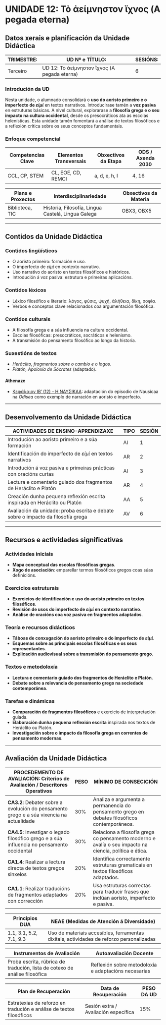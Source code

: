 # **UNIDADE 12: Τὸ ἀείμνηστον ἴχνος (A pegada eterna)**

## Datos xerais e planificación da Unidade Didáctica  

| **TRIMESTRE:** | **UD Nº e TÍTULO:** | **SESIÓNS:** |
|---------------|---------------------|-------------|
| Terceiro | UD 12: Τὸ ἀείμνηστον ἴχνος (A pegada eterna) | 6 |

### Introdución da UD  
Nesta unidade, o alumnado consolidará o **uso do aoristo primeiro e o imperfecto de *εἰμί*** en textos narrativos. Introducirase tamén a **voz pasiva** en estruturas básicas. A nivel cultural, explorarase a **filosofía grega e o seu impacto na cultura occidental**, desde os presocráticos ata as escolas helenísticas. Esta unidade tamén fomentará a análise de textos filosóficos e a reflexión crítica sobre os seus conceptos fundamentais.

### Enfoque competencial  

| **Competencias Clave** | **Elementos Transversais** | **Obxectivos da Etapa** | **ODS / Axenda 2030** |
|------------------------|---------------------------|-------------------------|----------------------|
| CCL, CP, STEM | CL, EOE, CD, REMCI | a, d, e, h, l | 4, 16 |

| **Plans e Proxectos** | **Interdisciplinariedade** | **Obxectivos da Materia** |
|----------------------|-------------------------|------------------------|
| Biblioteca, TIC | Historia, Filosofía, Lingua Castelá, Lingua Galega | OBX3, OBX5 |

---

## Contidos da Unidade Didáctica  

### Contidos lingüísticos  
- O aoristo primeiro: formación e uso.  
- O imperfecto de *εἰμί* en contexto narrativo.  
- Uso narrativo do aoristo en textos filosóficos e históricos.  
- Introdución á voz pasiva: estrutura e primeiras aplicacións.  

### Contidos léxicos  
- Léxico filosófico e literario: λόγος, φύσις, ψυχή, ἀλήθεια, δίκη, σοφία.  
- Verbos e conceptos clave relacionados coa argumentación filosófica.  

### Contidos culturais  
- A filosofía grega e a súa influencia na cultura occidental.  
- Escolas filosóficas: presocráticos, socráticos e helenismo.  
- A transmisión do pensamento filosófico ao longo da historia.  

### Suxestións de textos  
- *Heráclito, fragmentos sobre o cambio e o logos*.  
- *Platón, Apoloxía de Sócrates* (adaptado).  

#### **Athenaze**
- [Κεφάλαιον ΙΒʹ (12) – Η ΝΑΥΣΙΚΑΑ](textos/12.md): adaptación do episodio de Nausícaa na *Odisea* como exemplo de narración en aoristo e imperfecto.

---

## Desenvolvemento da Unidade Didáctica  

| **ACTIVIDADES DE ENSINO-APRENDIZAXE** | **TIPO** | **SESIÓN** |
|--------------------------------------|--------|---------|
| Introdución ao aoristo primeiro e a súa formación | AI | 1 |
| Identificación do imperfecto de *εἰμί* en textos narrativos | AR | 2 |
| Introdución á voz pasiva e primeiras prácticas con oracións curtas | AI | 3 |
| Lectura e comentario guiado dos fragmentos de Heráclito e Platón | AR | 4 |
| Creación dunha pequena reflexión escrita inspirada en Heráclito ou Platón | AA | 5 |
| Avaliación da unidade: proba escrita e debate sobre o impacto da filosofía grega | AV | 6 |

---

## Recursos e actividades significativas  

### Actividades iniciais  
- **Mapa conceptual das escolas filosóficas gregas**.  
- **Xogo de asociación**: emparellar termos filosóficos gregos coas súas definicións.  

### Exercicios estruturais  
- **Exercicios de identificación e uso do aoristo primeiro en textos filosóficos**.  
- **Revisión de usos do imperfecto de *εἰμί* en contexto narrativo**.  
- **Análise de oracións coa voz pasiva en fragmentos adaptados**.  

### Teoría e recursos didácticos  
- **Táboas de conxugación do aoristo primeiro e do imperfecto de *εἰμί***.  
- **Esquemas sobre as principais escolas filosóficas e os seus representantes**.  
- **Explicación audiovisual sobre a transmisión do pensamento grego**.  

### Textos e metodoloxía  
- **Lectura e comentario guiado dos fragmentos de Heráclito e Platón**.  
- **Debate sobre a relevancia do pensamento grego na sociedade contemporánea**.  

### Tarefas e dinámicas  
- **Comparación de fragmentos filosóficos** e exercicio de interpretación guiada.  
- **Elaboración dunha pequena reflexión escrita** inspirada nos textos de Heráclito ou Platón.  
- **Investigación sobre o impacto da filosofía grega en correntes de pensamento modernas**.  

---

## Avaliación da Unidade Didáctica  

| **PROCEDEMENTO DE AVALIACIÓN: Criterios de Avaliación / Descritores Operativos** | **PESO** | **MÍNIMO DE CONSECICIÓN** |
|--------------------------------------------------------|------|----------------------|
| **CA3.2**: Debater sobre a evolución do pensamento grego e a súa vixencia na actualidade | 30% | Analiza e argumenta a permanencia do pensamento grego en debates filosóficos contemporáneos. |
| **CA4.5**: Investigar o legado filosófico grego e a súa influencia no pensamento occidental | 30% | Relaciona a filosofía grega co pensamento moderno e avalía o seu impacto na ciencia, política e ética. |
| **CA1.4**: Realizar a lectura directa de textos gregos sinxelos | 20% | Identifica correctamente estruturas gramaticais en textos filosóficos adaptados. |
| **CA1.1**: Realizar traducións de fragmentos adaptados con corrección | 20% | Usa estruturas correctas para traducir frases que inclúan aoristo, imperfecto e pasiva. |

| **Principios DUA** | **NEAE (Medidas de Atención á Diversidade)** |
|-------------------|---------------------------------|
| 1.1, 3.1, 5.2, 7.1, 9.3 | Uso de materiais accesibles, ferramentas dixitais, actividades de reforzo personalizadas |

| **Instrumentos de Avaliación** | **Autoavaliación Docente** |
|---------------------------------|---------------------------|
| Proba escrita, rúbrica de tradución, lista de cotexo de análise filosófica | Reflexión sobre metodoloxía e adaptacións necesarias |

| **Plan de Recuperación** | **Data de Recuperación** | **PESO DA UD** |
|--------------------------|----------------------|---------------|
| Estratexias de reforzo en tradución e análise de textos filosóficos | Sesión extra / Avaliación específica | 15% |
